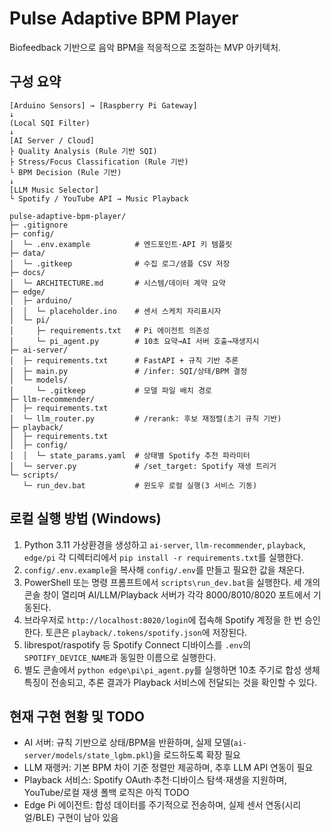 # Pulse Adaptive BPM Player

Biofeedback 기반으로 음악 BPM을 적응적으로 조절하는 MVP 아키텍처.

## 구성 요약
```
[Arduino Sensors] → [Raspberry Pi Gateway]
↓
(Local SQI Filter)
↓
[AI Server / Cloud]
├ Quality Analysis (Rule 기반 SQI)
├ Stress/Focus Classification (Rule 기반)
└ BPM Decision (Rule 기반)
↓
[LLM Music Selector]
└ Spotify / YouTube API → Music Playback
```

```
pulse-adaptive-bpm-player/
├─ .gitignore
├─ config/
│  └─ .env.example          # 엔드포인트·API 키 템플릿
├─ data/
│  └─ .gitkeep              # 수집 로그/샘플 CSV 저장
├─ docs/
│  └─ ARCHITECTURE.md       # 시스템/데이터 계약 요약
├─ edge/
│  ├─ arduino/
│  │  └─ placeholder.ino    # 센서 스케치 자리표시자
│  └─ pi/
│     ├─ requirements.txt   # Pi 에이전트 의존성
│     └─ pi_agent.py        # 10초 요약→AI 서버 호출→재생지시
├─ ai-server/
│  ├─ requirements.txt      # FastAPI + 규칙 기반 추론
│  ├─ main.py               # /infer: SQI/상태/BPM 결정
│  └─ models/
│     └─ .gitkeep           # 모델 파일 배치 경로
├─ llm-recommender/
│  ├─ requirements.txt
│  └─ llm_router.py         # /rerank: 후보 재정렬(초기 규칙 기반)
├─ playback/
│  ├─ requirements.txt
│  ├─ config/
│  │  └─ state_params.yaml  # 상태별 Spotify 추천 파라미터
│  └─ server.py             # /set_target: Spotify 재생 트리거
└─ scripts/
   └─ run_dev.bat           # 윈도우 로컬 실행(3 서비스 기동)
```

## 로컬 실행 방법 (Windows)
1. Python 3.11 가상환경을 생성하고 `ai-server`, `llm-recommender`, `playback`, `edge/pi` 각 디렉터리에서 `pip install -r requirements.txt`를 실행한다.
2. `config/.env.example`을 복사해 `config/.env`를 만들고 필요한 값을 채운다.
3. PowerShell 또는 명령 프롬프트에서 `scripts\run_dev.bat`을 실행한다. 세 개의 콘솔 창이 열리며 AI/LLM/Playback 서버가 각각 8000/8010/8020 포트에서 기동된다.
4. 브라우저로 `http://localhost:8020/login`에 접속해 Spotify 계정을 한 번 승인한다. 토큰은 `playback/.tokens/spotify.json`에 저장된다.
5. librespot/raspotify 등 Spotify Connect 디바이스를 `.env`의 `SPOTIFY_DEVICE_NAME`과 동일한 이름으로 실행한다.
6. 별도 콘솔에서 `python edge\pi\pi_agent.py`를 실행하면 10초 주기로 합성 생체 특징이 전송되고, 추론 결과가 Playback 서비스에 전달되는 것을 확인할 수 있다.

## 현재 구현 현황 및 TODO
- AI 서버: 규칙 기반으로 상태/BPM을 반환하며, 실제 모델(`ai-server/models/state_lgbm.pkl`)을 로드하도록 확장 필요
- LLM 재랭커: 기본 BPM 차이 기준 정렬만 제공하며, 추후 LLM API 연동이 필요
- Playback 서비스: Spotify OAuth·추천·디바이스 탐색·재생을 지원하며, YouTube/로컬 재생 폴백 로직은 아직 TODO
- Edge Pi 에이전트: 합성 데이터를 주기적으로 전송하며, 실제 센서 연동(시리얼/BLE) 구현이 남아 있음

